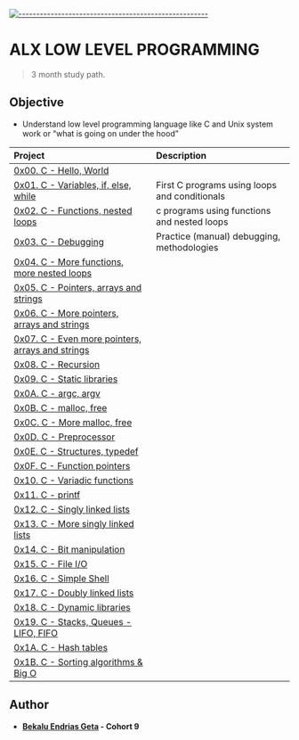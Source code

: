 <!-- ⚠️ This README has been generated from the file(s) "blueprint.md" ⚠️-->
[![-----------------------------------------------------](https://raw.githubusercontent.com/andreasbm/readme/master/assets/lines/colored.png)](#ALX_LOW_LEVEL_PROGRAMMING)

# ALX LOW LEVEL PROGRAMMING
> 3 month study path.
## Objective
* Understand low level programming language like C and Unix system work or “what is going on under the hood”

| Project | Description |
| :--- | :--- |
| [0x00. C - Hello, World](./0x00-hello_world) |  |
| [0x01. C - Variables, if, else, while](./0x01-variables_if_else_while) | First C programs using loops and conditionals |
| [0x02. C - Functions, nested loops](./0x02-functions_nested_loops) | c programs using functions and nested loops |
| [0x03. C - Debugging](./0x03-debugging) | Practice (manual) debugging, methodologies |
| [0x04. C - More functions, more nested loops](./0x04-more_functions_nested_loops) |  |
| [0x05. C - Pointers, arrays and strings](./0x05-pointers_arrays_strings) |  |
| [0x06. C - More pointers, arrays and strings](./0x06-pointers_arrays_strings) |  |
| [0x07. C - Even more pointers, arrays and strings](./0x07-pointers_arrays_strings) |  |
| [0x08. C - Recursion](./0x08-recursion) |  |
| [0x09. C - Static libraries](./0x09-static_libraries) |  |
| [0x0A. C - argc, argv](./0x0A-argc_argv) |  |
| [0x0B. C - malloc, free](./0x0B-malloc_free) |  |
| [0x0C. C - More malloc, free](./0x0C-more_malloc_free) |  |
| [0x0D. C - Preprocessor](./0x0D-preprocessor) |  |
| [0x0E. C - Structures, typedef](./0x0E-structures_typedef) |  |
| [0x0F. C - Function pointers](./0x0F-function_pointers) |  |
| [0x10. C - Variadic functions](./0x10-variadic_functions) |  |
| [0x11. C - printf](./0x11-printf) |  |
| [0x12. C - Singly linked lists](./0x12-singly_linked_lists) |  |
| [0x13. C - More singly linked lists](./0x13-more_singly_linked_lists) |  |
| [0x14. C - Bit manipulation](./0x14-bit_manipulation) |  |
| [0x15. C - File I/O](./0x15-file_io) |  |
| [0x16. C - Simple Shell](./0x16-C_Simple_Shell) |  |
| [0x17. C - Doubly linked lists](./0x17-doubly_linked_lists) |  |
| [0x18. C - Dynamic libraries](./0x18-dynamic_libraries) |  |
| [0x19. C - Stacks, Queues - LIFO, FIFO](./0x19) |  |
| [0x1A. C - Hash tables](./0x1A-hash_tables) |  |
| [0x1B. C - Sorting algorithms & Big O](./0x1B-sorting_algorithms) |  |

## Author

* **[Bekalu Endrias Geta](https://github.com/bekalue) - Cohort 9**
